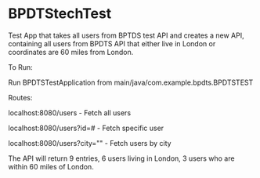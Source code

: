 # BPDTStechTest
Test App that takes all users from BPTDS test API and creates a new API, containing all users from BPDTS API that either live in London or coordinates are 60 miles from London.

To Run:

Run BPDTSTestApplication from main/java/com.example.bpdts.BPDTSTEST

Routes:

localhost:8080/users - Fetch all users

localhost:8080/users?id=# - Fetch specific user

localhost:8080/users?city="" - Fetch users by city

The API will return 9 entries, 6 users living in London, 3 users who are within 60 miles of London.
